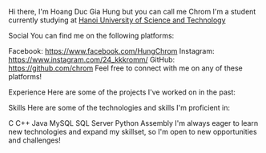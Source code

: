 Hi there, I'm Hoang Duc Gia Hung but you can call me Chrom
I'm a student currently studying at [Hanoi University of Science and Technology](https://www.facebook.com/dhbkhanoi/)

Social
You can find me on the following platforms:

Facebook: https://www.facebook.com/HungChrom
Instagram: https://www.instagram.com/24_kkkromm/
GitHub: https://github.com/chrom
Feel free to connect with me on any of these platforms!

Experience
Here are some of the projects I've worked on in the past:

Skills
Here are some of the technologies and skills I'm proficient in:

C
C++
Java
MySQL
SQL Server
Python
Assembly
I'm always eager to learn new technologies and expand my skillset, so I'm open to new opportunities and challenges!
